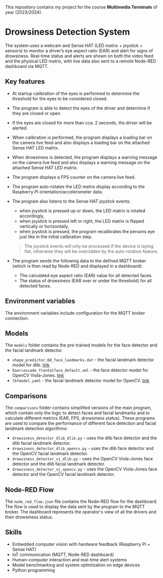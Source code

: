 This repository contains my project for the course **Multimedia Terminals** of year (2023/2024).

# Drowsiness Detection System
The system uses a webcam and Sense HAT (LED matrix + joystick + sensors) to monitor a driver’s eye aspect ratio (EAR) and alert for signs of drowsiness.
Real-time status and alerts are shown on both the video feed and the physical LED matrix, with live data also sent to a remote Node-RED dashboard via MQTT.

## Key features
- At startup calibration of the eyes is performed to determine the threshold for the eyes to be considered closed.
- The program is able to detect the eyes of the driver and determine if they are closed or open.
- If the eyes are closed for more than cca. 2 seconds, the driver will be alerted.
- When calibration is performed, the program displays a loading bar on the camera live feed and also displays a loading bar on the attached Sense HAT LED matrix.
- When drowsiness is detected, the program displays a warning message on the camera live feed and also displays a warning message on the attached Sense HAT LED matrix.
- The program displays a FPS counter on the camera live feed.
- The program auto-rotates the LED matrix display according to the Raspberry PI orientation/accelerometer data.
- The program also listens to the Sense HAT joystick events:
    - when joystick is pressed up or down, the LED matrix is rotated accordingly, 
    - when joystick is pressed left or right, the LED matrix is flipped vertically or horizontally,
    - when joystick is pressed, the program recalibrates the persons eye just like in the initial calibration step.
    
    > The joystick events will only be processed if the device is laying flat, otherwise they will be overridden by the auto-rotation feature.
- The program sends the following data to the defined MQTT broker (which is then read by Node-RED and displayed in a dashboard):
    - The calculated eye aspect ratio (EAR) value for all detected faces.
    - The status of drowsiness (EAR over or under the threshold) for all detected faces.

## Environment variables
The environment variables include configuration for the MQTT broker connection.

## Models
The `models` folder contains the pre-trained models for the face detector and the facial landmark detector.
- `shape_predictor_68_face_landmarks.dat` - the facial landmark detector model for dlib. [link](https://github.com/italojs/facial-landmarks-recognition/blob/master/shape_predictor_68_face_landmarks.dat)
- `haarcascade_frontalface_default.xml` - the face detector model for OpenCV Viola-Jones. [link](https://raw.githubusercontent.com/opencv/opencv/4.x/data/haarcascades/haarcascade_frontalface_default.xml)
- `lbfmodel.yaml` - the facial landmark detector model for OpenCV. [link](https://github.com/kurnianggoro/GSOC2017/raw/master/data/lbfmodel.yaml)

## Comparisons
The `comparisons` folder contains simplified versions of the main program, which contain only the logic to detect faces and facial landmarks and to calculate different metrics (EAR, FPS, drowsiness status). These programs are used to compare the performance of different face detection and facial landmark detection algorithms:
- `drowsiness_detector_dlib_dlib.py` - uses the dlib face detector and the dlib facial landmark detector.
- `drowsiness_detector_dlib_opencv.py` - uses the dlib face detector and the OpenCV facial landmark detector.
- `drowsiness_detector_vj_dlib.py` - uses the OpenCV Viola-Jones face detector and the dlib facial landmark detector.
- `drowsiness_detector_vj_opencv.py` - uses the OpenCV Viola-Jones face detector and the OpenCV facial landmark detector.

## Node-RED Flow
The `node_red_flow.json` file contains the Node-RED flow for the dashboard. The flow is used to display the data sent by the program to the MQTT broker.
The dashboard represents the operator's view of all the drivers and their drowsiness status.

## Skills
- Embedded computer vision with hardware feedback (Raspberry Pi + Sense HAT)
- IoT communication (MQTT, Node-RED dashboard)
- Human-computer interaction and real-time alert systems
- Model benchmarking and system optimization on edge devices
- Python programming

